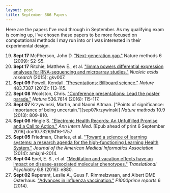 ```yaml
---
layout: post
title: September 366 Papers
---
```


Here are the papers I've read through in September. As my qualifying exam is
coming up, I've chosen these papers to be more focused on computational methods
I may run into or I was interested in their experimental design.

19. **Sept 17** McPherson, John D. ["Next-generation gap."][sep17mcpherson]
    Nature methods 6 (2009): S2-S5.
18. **Sept 17** Ritchie, Matthew E., et al. ["limma powers differential
    expression analyses for RNA-sequencing and microarray
    studies."][sep17ritchie] *Nucleic acids research* (2015): gkv007.
17. **Sept 09** Powell, Kendall. ["Presentations: Billboard
    science."][sep08powell] *Nature* 483.7387 (2012): 113-115.
16. **Sept 08** Woolston, Chris. ["Conference presentations: Lead the poster
    parade."][sep08woolston] *Nature* 536.7614 (2016): 115-117.
15. **Sept 07** Krzywinski, Martin, and Naomi Altman. ["Points of significance:
    importance of being uncertain."][sep07krzywinski] *Nature methods* 10.9
    (2013): 809-810.
14. **Sept 06** Hingle S. ["Electronic Health Records: An Unfulfilled Promise
    and a Call to Action."][sep06hingle] *Ann Intern Med.* [Epub ahead of print 6
    September 2016] doi:10.7326/M16-1757
13. **Sept 05** Friedman, Charles, et al. ["Toward a science of learning
    systems: a research agenda for the high-functioning Learning Health
    System."][sep05friedman] *Journal of the American Medical Informatics
    Association* (2014): amiajnl-2014.
12. **Sept 04** Epel, E. S., et al. ["Meditation and vacation effects have an
    impact on disease-associated molecular phenotypes."][sep04epel]
    *Translational Psychiatry* 6.8 (2016): e880.
11. **Sept 02** Reperant, Leslie A., Guus F. Rimmelzwaan, and Albert DME
    Osterhaus. ["Advances in influenza vaccination."][sep02reperant]
    *F1000prime reports* 6 (2014).

[sep17mcpherson]: http://www.nature.com/nmeth/journal/v6/n11s/full/nmeth.f.268.html
[sep17ritchie]: http://nar.oxfordjournals.org/content/43/7/e47.full
[sep08powell]: http://dx.doi.org/10.1038/nj7387-113a
[sep08woolston]: http://dx.doi.org/10.1038/nj7614-115a
[sep07krzywinshi]: http://www.nature.com/nmeth/journal/v10/n9/full/nmeth.2613.html
[sep06hingle]: http://annals.org/article.aspx?articleid=2546705
[sep05friedman]: http://dx.doi.org/10.1136/amiajnl-2014-002977
[sep04epel]: http://www.nature.com/tp/journal/v6/n8/abs/tp2016164a.html
[sep02reperant]: http://www.ncbi.nlm.nih.gov/pubmed/24991424
